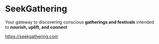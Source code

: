 # SeekGathering

Your gateway to discovering conscious **gatherings and festivals** intended to **nourish, uplift, and connect**

https://seekgathering.com
